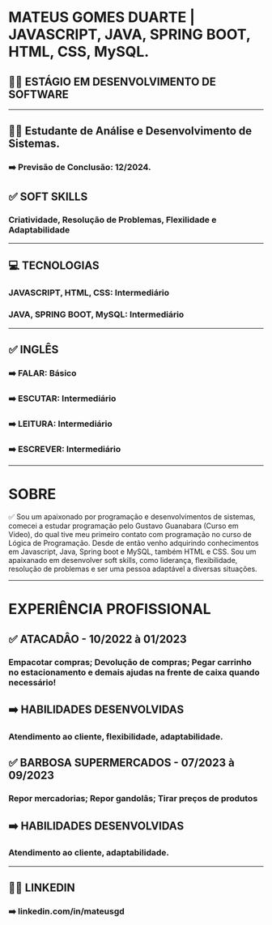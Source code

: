 # MATEUS GOMES DUARTE | JAVASCRIPT, JAVA, SPRING BOOT, HTML, CSS, MySQL.
## 🧑‍💼 ESTÁGIO EM DESENVOLVIMENTO DE SOFTWARE

------

## 👨‍🎓 Estudante de Análise e Desenvolvimento de Sistemas.
### ➡️ Previsão de Conclusão: 12/2024.

## ✅ SOFT SKILLS
### Criatividade, Resolução de Problemas, Flexilidade e Adaptabilidade

------

## 💻 TECNOLOGIAS 
### JAVASCRIPT, HTML, CSS: Intermediário
### JAVA, SPRING BOOT, MySQL: Intermediário

------

## ✅ INGLÊS
### ➡️ FALAR: Básico
### ➡️ ESCUTAR: Intermediário
### ➡️ LEITURA: Intermediário
### ➡️ ESCREVER: Intermediário

------

# SOBRE
✅ Sou um apaixonado por programação e desenvolvimentos de sistemas,
comecei a estudar programação pelo Gustavo Guanabara (Curso em Video),
do qual tive meu primeiro contato com programação no curso de Lógica de Programação.
Desde de então venho adquirindo conhecimentos em Javascript, Java, Spring boot e MySQL, também HTML e CSS.
Sou um apaixanado em desenvolver soft skills, como liderança, flexibilidade, resolução de problemas e
ser uma pessoa adaptável a diversas situações.

------

# EXPERIÊNCIA PROFISSIONAL
## ✅ ATACADÂO - 10/2022 à 01/2023
### Empacotar compras; Devolução de compras; Pegar carrinho no estacionamento e demais ajudas na frente de caixa quando necessário!
## ➡️ HABILIDADES DESENVOLVIDAS
### Atendimento ao cliente, flexibilidade, adaptabilidade.

## ✅ BARBOSA SUPERMERCADOS - 07/2023 à 09/2023
### Repor mercadorias; Repor gandolâs; Tirar preços de produtos
## ➡️ HABILIDADES DESENVOLVIDAS
### Atendimento ao cliente, adaptabilidade.


------

## 🧑‍💼 LINKEDIN
### ➡️ linkedin.com/in/mateusgd

